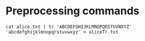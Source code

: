 # Preprocessing commands

```cat alice.txt | tr 'ABCDEFGHIJKLMNOPQRSTUVWXYZ' 'abcdefghijklmnopqrstuvwxyz' > aliceTr.txt```